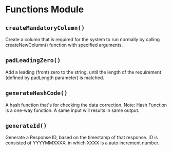 # Functions Module
## `createMandatoryColumn()`
Create a column that is required for the system to run normally by calling createNewColumn() function with specified arguments.

## `padLeadingZero()`
Add a leading (front) zero to the string, until the length of the requirement (defined by padLength parameter) is matched.

## `generateHashCode()`
A hash function that's for checking the data correction.
Note: Hash Function is a one-way function. A same input will results in same output.

## `generateId()`
Generate a Response ID, based on the timestamp of that response.
ID is consisted of YYYYMMXXXX, in which XXXX is a auto increment number.

